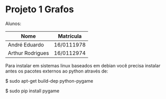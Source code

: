 # Projeto 1 Grafos


Alunos:

|Nome|Matrícula|
|--|--|
|André Eduardo |16/0111978|
|Arthur Rodrigues| 16/0112974|

Para instalar em sistemas linux baseados em debian você precisa instalar antes os pacotes externos ao python através de:

$ sudo apt-get build-dep python-pygame

$ sudo pip install pygame
